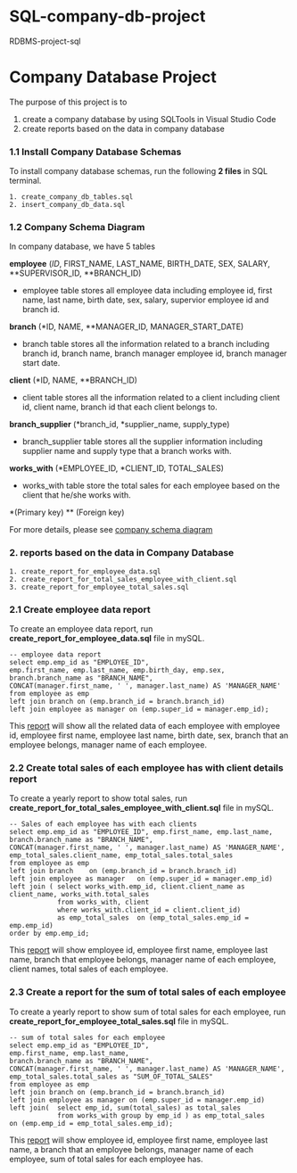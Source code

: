 # SQL-company-db-project
 RDBMS-project-sql
# Company Database Project

The purpose of this project is to 
1. create a company database by using SQLTools in Visual Studio Code
2. create reports based on the data in company database

### 1.1 Install Company Database Schemas
To install company database schemas, run the following **2 files** in SQL terminal.

```
1. create_company_db_tables.sql
2. insert_company_db_data.sql
```

### 1.2 Company Schema Diagram
In company database, we have 5 tables

**employee** (*ID*, FIRST_NAME, LAST_NAME, BIRTH_DATE, SEX, SALARY, **SUPERVISOR_ID, **BRANCH_ID)
- employee table stores all employee data including employee id, first name, last name, birth date, sex, salary, supervior employee id and branch id.

**branch** (*ID, NAME, **MANAGER_ID, MANAGER_START_DATE)
- branch table stores all the information related to a branch including branch id, branch name, branch manager employee id, branch manager start date.

**client** (*ID, NAME, **BRANCH_ID)
- client table stores all the information related to a client including client id, client name, branch id that each client belongs to.

**branch_supplier** (*branch_id, *supplier_name, supply_type)
- branch_supplier table stores all the supplier information including supplier name and supply type that a branch works with.

**works_with** (*EMPLOYEE_ID, *CLIENT_ID, TOTAL_SALES)
- works_with table store the total sales for each employee based on the client that he/she works with.


*(Primary key) 
** (Foreign key)

For more details, please see [company schema diagram]()

### 2. reports based on the data in Company Database
```
1. create_report_for_employee_data.sql
2. create_report_for_total_sales_employee_with_client.sql
3. create_report_for_employee_total_sales.sql
```

### 2.1 Create employee data report
To create an employee data report, run **create_report_for_employee_data.sql** file in mySQL.

```
-- employee data report
select emp.emp_id as "EMPLOYEE_ID",
emp.first_name, emp.last_name, emp.birth_day, emp.sex, 
branch.branch_name as "BRANCH_NAME",
CONCAT(manager.first_name, ' ', manager.last_name) AS 'MANAGER_NAME'
from employee as emp
left join branch on (emp.branch_id = branch.branch_id)
left join employee as manager on (emp.super_id = manager.emp_id);
```
This [report]() will show all the related data of each employee with employee id, employee first name, employee last name, birth date, sex, branch that an employee belongs, manager name of each employee.


### 2.2 Create total sales of each employee has with client details report 
To create a yearly report to show total sales, run **create_report_for_total_sales_employee_with_client.sql** file in mySQL.

```
-- Sales of each employee has with each clients 
select emp.emp_id as "EMPLOYEE_ID", emp.first_name, emp.last_name,
branch.branch_name as "BRANCH_NAME",
CONCAT(manager.first_name, ' ', manager.last_name) AS 'MANAGER_NAME',
emp_total_sales.client_name, emp_total_sales.total_sales
from employee as emp
left join branch    on (emp.branch_id = branch.branch_id)
left join employee as manager   on (emp.super_id = manager.emp_id)
left join ( select works_with.emp_id, client.client_name as client_name, works_with.total_sales
            from works_with, client
            where works_with.client_id = client.client_id) 
            as emp_total_sales  on (emp_total_sales.emp_id = emp.emp_id)
order by emp.emp_id;
```
This [report]() will show employee id, employee first name, employee last name, branch that employee belongs, manager name of each employee, client names, total sales of each employee.


### 2.3 Create a report for the sum of total sales of each employee
To create a yearly report to show sum of total sales for each employee, run **create_report_for_employee_total_sales.sql** file in mySQL.

```
-- sum of total sales for each employee
select emp.emp_id as "EMPLOYEE_ID",
emp.first_name, emp.last_name,
branch.branch_name as "BRANCH_NAME",
CONCAT(manager.first_name, ' ', manager.last_name) AS 'MANAGER_NAME',
emp_total_sales.total_sales as "SUM_OF_TOTAL_SALES"
from employee as emp
left join branch on (emp.branch_id = branch.branch_id)
left join employee as manager on (emp.super_id = manager.emp_id)
left join(  select emp_id, sum(total_sales) as total_sales
            from works_with group by emp_id ) as emp_total_sales 
on (emp.emp_id = emp_total_sales.emp_id);
```
This [report]() will show employee id, employee first name, employee last name, a branch that an employee belongs, manager name of each employee, sum of total sales for each employee has.
